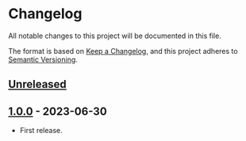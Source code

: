 # Changelog

All notable changes to this project will be documented in this file.

The format is based on [Keep a Changelog](https://keepachangelog.com/en/1.0.0/),
and this project adheres to [Semantic Versioning](https://semver.org/spec/v2.0.0.html).

## [Unreleased]

## [1.0.0] - 2023-06-30

- First release.

[unreleased]: https://github.com/pronamic/pronamic-mollie-user-agent/compare/v1.0.0...HEAD
[1.0.0]: https://github.com/pronamic/pronamic-mollie-user-agent/releases/tag/v1.0.0
